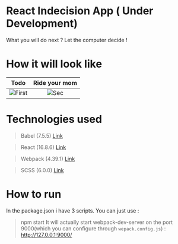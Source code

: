 # React Indecision App ( Under Development)
What you will do next ? Let the computer decide !

# How it will look like 

| Todo | Ride your mom 
|:-:|:-:|
| ![First](https://user-images.githubusercontent.com/20374208/62763578-9210a000-ba94-11e9-9371-0e2924782004.png) | ![Sec](https://user-images.githubusercontent.com/20374208/62763595-a2c11600-ba94-11e9-9f52-6af529615efc.png) |



# Technologies used 

> Babel        (7.5.5)     [Link](https://github.com/babel/babel)

> React        (16.8.6)    [Link](https://github.com/facebook/react)

> Webpack      (4.39.1)    [Link](https://github.com/webpack/webpack)

> SCSS  (6.0.0)     [Link](https://github.com/sass/sass)

# How to run
In the package.json i have 3 scripts. You can just use :
> npm start
It will actually start webpack-dev-server on the port 9000(which you can configure through `wepack.config.js`) :
> http://127.0.0.1:9000/


